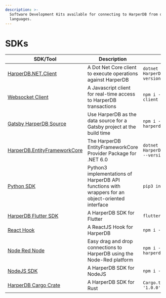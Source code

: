```yaml
---
description: >-
  Software Development Kits available for connecting to HarperDB from different
  languages.
---
```


# SDKs

| SDK/Tool                                                                                    | Description                                                                                      | Installation                                                      |
| ------------------------------------------------------------------------------------------- | ------------------------------------------------------------------------------------------------ | ----------------------------------------------------------------- |
| [HarperDB.NET.Client](https://www.nuget.org/packages/HarperDB.NET.Client)                   | A Dot Net Core client to execute operations against HarperDB                                     | `dotnet add package HarperDB.NET.Client --version 1.1.0`          |
| [Websocket Client](https://www.npmjs.com/package/harperdb-websocket-client)                 | A Javascript client for real-time access to HarperDB transactions                                | `npm i -s harperdb-websocket-client`                              |
| [Gatsby HarperDB Source](https://www.npmjs.com/package/gatsby-source-harperdb)              | Use HarperDB as the data source for a Gatsby project at the build time                           | `npm i -s gatsby-source-harperdb`                                 |
| [HarperDB.EntityFrameworkCore](https://www.nuget.org/packages/HarperDB.EntityFrameworkCore) | The HarperDB EntityFrameworkCore Provider Package for .NET 6.0                                   | `dotnet add package HarperDB.EntityFrameworkCore --version 1.0.0` |
| [Python SDK](https://pypi.org/project/harperdb/)                                            | Python3 implementations of HarperDB API functions with wrappers for an object-oriented interface | `pip3 install harperdb`                                           |
| [HarperDB Flutter SDK](https://github.com/HarperDB/harperdb-sdk-flutter)                    | A HarperDB SDK for Flutter                                                                       | `flutter pub add harperdb`                                        |
| [React Hook](https://www.npmjs.com/package/use-harperdb)                                    | A ReactJS Hook for HarperDB                                                                      | `npm i -s use-harperdb`                                           |
| [Node Red Node](https://flows.nodered.org/node/node-red-contrib-harperdb)                   | Easy drag and drop connections to HarperDB using the Node-Red platform                           | `npm i -s node-red-contrib-harperdb`                              |
| [NodeJS SDK](https://www.npmjs.com/package/harperive)                                       | A HarperDB SDK for NodeJS                                                                        | `npm i -s harperive`                                              |
| [HarperDB Cargo Crate](https://crates.io/crates/harperdb)                                   | A HarperDB SDK for Rust                                                                          | `Cargo.toml > harperdb = '1.0.0'`                                 |
